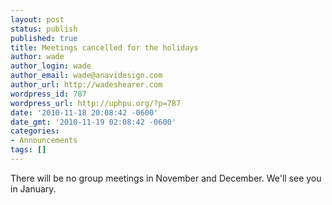 ```yaml
---
layout: post
status: publish
published: true
title: Meetings cancelled for the holidays
author: wade
author_login: wade
author_email: wade@anavidesign.com
author_url: http://wadeshearer.com
wordpress_id: 787
wordpress_url: http://uphpu.org/?p=787
date: '2010-11-18 20:08:42 -0600'
date_gmt: '2010-11-19 02:08:42 -0600'
categories:
- Announcements
tags: []
---
```

<p>There will be no group meetings in November and December. We'll see you in January.</p>
